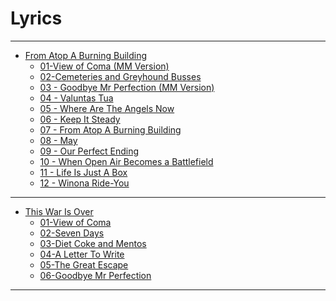 # Lyrics

---

- [From Atop A Burning Building](From%20Atop%20A%20Burning%20Building/From%20Atop%20A%20Burning%20Building.md)
	- [01-View of Coma (MM Version)](From%20Atop%20A%20Burning%20Building/01-View%20of%20Coma%20(MM%20Version).md)
	- [02-Cemeteries and Greyhound Busses](From%20Atop%20A%20Burning%20Building/02-Cemeteries%20and%20Greyhound%20Busses.md)
	- [03 - Goodbye Mr Perfection (MM Version)](From%20Atop%20A%20Burning%20Building/03%20-%20Goodbye%20Mr%20Perfection%20(MM%20Version).md)
	- [04 - Valuntas Tua](From%20Atop%20A%20Burning%20Building/04%20-%20Valuntas%20Tua.md)
	- [05 - Where Are The Angels Now](From%20Atop%20A%20Burning%20Building/05%20-%20Where%20Are%20The%20Angels%20Now.md)
	- [06 - Keep It Steady](From%20Atop%20A%20Burning%20Building/06%20-%20Keep%20It%20Steady.md)
	- [07 - From Atop A Burning Building](From%20Atop%20A%20Burning%20Building/07%20-%20From%20Atop%20A%20Burning%20Building.md)
	- [08 - May](From%20Atop%20A%20Burning%20Building/08%20-%20May.md)
	- [09 - Our Perfect Ending](From%20Atop%20A%20Burning%20Building/09%20-%20Our%20Perfect%20Ending.md)
	- [10 - When Open Air Becomes a Battlefield](From%20Atop%20A%20Burning%20Building/10%20-%20When%20Open%20Air%20Becomes%20a%20Battlefield.md)
	- [11 - Life Is Just A Box](From%20Atop%20A%20Burning%20Building/11%20-%20Life%20Is%20Just%20A%20Box.md)
	- [12 - Winona Ride-You](From%20Atop%20A%20Burning%20Building/12%20-%20Winona%20Ride-You.md)

---

- [This War Is Over](This%20War%20Is%20Over/This%20War%20Is%20Over.md)
	- [01-View of Coma](This%20War%20Is%20Over/01-View%20of%20Coma.md)
	- [02-Seven Days](This%20War%20Is%20Over/02-Seven%20Days.md)
	- [03-Diet Coke and Mentos](This%20War%20Is%20Over/03-Diet%20Coke%20and%20Mentos.md)
	- [04-A Letter To Write](This%20War%20Is%20Over/04-A%20Letter%20To%20Write.md)
	- [05-The Great Escape](This%20War%20Is%20Over/05-The%20Great%20Escape.md)
	- [06-Goodbye Mr Perfection](This%20War%20Is%20Over/06-Goodbye%20Mr%20Perfection.md)

---

